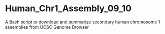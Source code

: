 # Human_Chr1_Assembly_09_10
A Bash script to download and summarize secondary human chromosome 1 assemblies from UCSC Genome Browser
